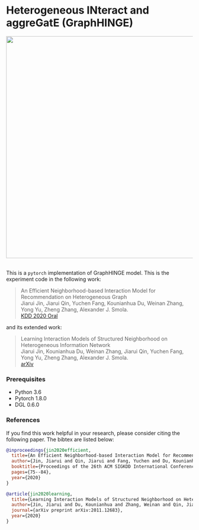 # Heterogeneous INteract and aggreGatE (GraphHINGE)
<p align="center">
  <img src="image/graphhinge.png" width="600">
  <br />
  <br />
</p>

This is a `pytorch` implementation of GraphHINGE model. This is the experiment code in the following work:


> An Efficient Neighborhood-based Interaction Model for Recommendation on Heterogeneous Graph </br>
Jiarui Jin, Jiarui Qin, Yuchen Fang, Kounianhua Du, Weinan Zhang, Yong Yu, Zheng Zhang, Alexander J. Smola. </br>
[KDD 2020 Oral](https://arxiv.org/pdf/2007.00216.pdf)

and its extended work:
> Learning Interaction Models of Structured Neighborhood on Heterogeneous Information Network </br>
Jiarui Jin, Kounianhua Du, Weinan Zhang, Jiarui Qin, Yuchen Fang, Yong Yu, Zheng Zhang, Alexander J. Smola. </br>
[arXiv](https://arxiv.org/pdf/2011.12683.pdf)

### Prerequisites
- Python 3.6
- Pytorch 1.8.0
- DGL 0.6.0

### References
If you find this work helpful in your research, please consider citing the following paper. The bibtex are listed below:
```bibtex
@inproceedings{jin2020efficient,
  title={An Efficient Neighborhood-based Interaction Model for Recommendation on Heterogeneous Graph},
  author={Jin, Jiarui and Qin, Jiarui and Fang, Yuchen and Du, Kounianhua and Zhang, Weinan and Yu, Yong and Zhang, Zheng and Smola, Alexander J},
  booktitle={Proceedings of the 26th ACM SIGKDD International Conference on Knowledge Discovery \& Data Mining},
  pages={75--84},
  year={2020}
}
```

```bibtex
@article{jin2020learning,
  title={Learning Interaction Models of Structured Neighborhood on Heterogeneous Information Network},
  author={Jin, Jiarui and Du, Kounianhua and Zhang, Weinan and Qin, Jiarui and Fang, Yuchen and Yu, Yong and Zhang, Zheng and Smola, Alexander J},
  journal={arXiv preprint arXiv:2011.12683},
  year={2020}
}
```
